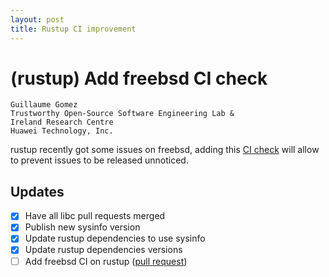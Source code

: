 ```yaml
---
layout: post
title: Rustup CI improvement
---
```


# (rustup) Add freebsd CI check

```
Guillaume Gomez
Trustworthy Open-Source Software Engineering Lab &
Ireland Research Centre
Huawei Technology, Inc.
```

rustup recently got some issues on freebsd, adding this [CI check](https://github.com/rust-lang/rustup/pull/2783) will allow to prevent issues to be released unnoticed.

## Updates

 - [x] Have all libc pull requests merged
 - [x] Publish new sysinfo version
 - [x] Update rustup dependencies to use sysinfo
 - [x] Update rustup dependencies versions
 - [ ] Add freebsd CI on rustup ([pull request](https://github.com/rust-lang/rustup/pull/2955))
